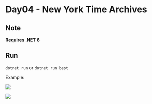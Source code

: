 # Day04 - New York Time Archives

## Note
**Requires .NET 6**

## Run
```dotnet run``` or ```dotnet run best```

Example:

![](img/d04_example1.jpg)

![](img/d04_example2.jpg)
